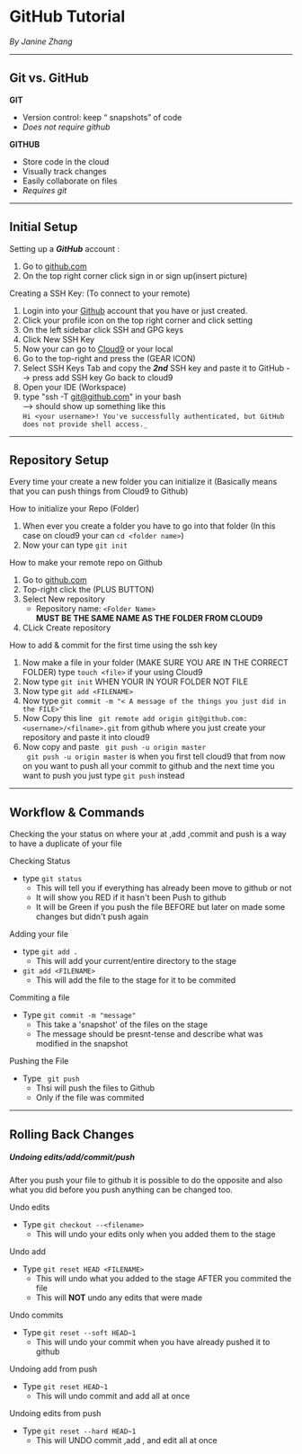 # GitHub Tutorial

_By Janine Zhang_

---
## Git vs. GitHub

**GIT**  

* Version control: keep “ snapshots” of code
* _Does not require github_

**GITHUB**

* Store code in the cloud
* Visually track changes
* Easily collaborate on files
* _Requires git_

---
## Initial Setup

Setting up a _**GitHub**_ account :
1. Go to [github.com](Github.com)
2. On the top right corner click sign in or sign up(insert picture)

Creating a SSH Key: (To connect to your remote)
1. Login into your [Github](github.com) account that you have or just created.
2. Click your profile icon on the top right corner and click setting
3. On the left sidebar click SSH and GPG keys
4. Click New SSH Key
5. Now your can go to [Cloud9](c9.io/login) or your local
6. Go to the top-right and press the (GEAR ICON)
7. Select SSH Keys Tab and copy the _**2nd**_ SSH key and paste it to GitHub --> press add SSH key 
 Go back to cloud9
1. Open your IDE (Workspace)
2. type "ssh -T git@github.com" in your bash  
--> should show up  something like this  
```Hi <your username>! You've successfully authenticated, but GitHub does not provide shell access._```


---
## Repository Setup

Every time your create a new folder you can initialize it (Basically means that you can push things from Cloud9 to Github)

How to initialize your Repo (Folder)  
1. When ever you create a folder you have to go into that folder (In this case on cloud9 your can ```cd <folder name>```)
2. Now your can type ```git init```

How to make your remote repo on Github  
1. Go to [github.com](Github)
2. Top-right click the (PLUS BUTTON)
3. Select New repository 
      * Repository name: ```<Folder Name>```  
      **MUST BE THE SAME NAME AS THE FOLDER FROM CLOUD9**
4. CLick Create repository  

How to add & commit for the first time using the ssh key 
1. Now make a file in your folder (MAKE SURE YOU ARE IN THE CORRECT FOLDER)  type ```touch <file>``` if your using Cloud9
2. Now type ```git init``` WHEN YOUR IN YOUR FOLDER NOT FILE
3. Now type ```git add <FILENAME>```
4. Now type ```git commit -m "< A message of the things you just did in the FILE>"```
5. Now Copy this line ``` git remote add origin git@github.com:<username>/<filname>.git``` from github where you just create your repository and paste it into cloud9
6. Now copy and paste ``` git push -u origin master```  
``` git push -u origin master``` is when you first tell cloud9 that from now on you want to push all your commit to github and the next time you want to push you just type ``` git push ``` instead

---
## Workflow & Commands
Checking the your status on where your at ,add ,commit and push is a way to have a duplicate of your file 

 Checking Status
 * type ```git status```
   * This will tell you if everything has already been move to github or not 
    * It will show you RED if it hasn't been Push to github 
   * It will be Green if you push the file BEFORE but later on made some changes but didn't push again
 
Adding your file 
* type ```git add .```
  * This will add your current/entire directory to the stage
* ```git add <FILENAME>```
  * This will add the file to the stage for it to be commited

Commiting a file
* Type ```git commit -m "message"```
  * This take a 'snapshot' of the files on the stage 
  * The message should be presnt-tense and describe what was modified in the snapshot

Pushing the File
* Type ``` git push```
  * Thsi will push the files to Github 
  * Only if the file was commited

---
## Rolling Back Changes

##### _**Undoing edits/add/commit/push**_

After you push your file to github it is possible to do the opposite and also what you did before you push anything can be changed too.

Undo edits 
* Type ```git checkout --<filename>```
  * This will undo your edits only when you added them to the stage
 
Undo add
* Type ```git reset HEAD <FILENAME>```
  * This will undo what you added to the stage AFTER you commited the file 
  * This will **NOT** undo any edits that were made

Undo commits
* Type ```git reset --soft HEAD~1```
    * This will undo your commit when you have already pushed it to github

Undoing add from push 
* Type ```git reset HEAD~1```
  * This will undo commit and add all at once 

Undoing edits from push 
* Type ```git reset --hard HEAD~1```
  * This will UNDO commit ,add , and edit all at once